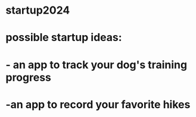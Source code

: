 # startup2024
# possible startup ideas: 
# - an app to track your dog's training progress
# -an app to record your favorite hikes
